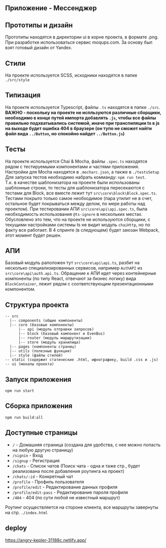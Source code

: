 ## Приложение - Мессенджер
## Прототипы и дизайн

Прототипы находятся в директории ui в корне проекта, в формате .png. При разработке использоваться сервис moqups.com. За основу был взят готовый дизайн от Yandex.

## Стили

На проекте используется SCSS, исходники находятся в папке `./src/style`

## Типизация

На проекте используется Typescript, файлы `.ts` находятся в папке `./src`.  
**ВАЖНО - поскольку на проекте не испльзуются различные сборщики, необходимо в конце путей импорта добавлять `.js`, чтобы все файлы правильно подхватывались системой, иначе при транспиляции ts в js на выходе будет ошибка 404 в браузере (он тупо не сможет найти файл вида `../Button`, но спокойно найдет `../Button.js`)**

## Тесты

На проекте используется Chai & Mocha, файлы `.spec.ts` находятся рядом с тестируемыми компонентами и частями приложения. Настройки для Mocha находятся в `.mocharc.json`, а также в `./testsSetup` Для запуска тестов необходимо набрать комманду: `npm run test`.  
Т.к. в качестве шаблонизатора на проекте были использованы шаблонные строки, то тесты для шаблонизатора пересекаются с тестами для Block, все вместе лежит тут `src\core\block\Block.spec.ts`. Тестами покрыто только самое необходимое (пара утилит не в счет, остальное будет покрываться между делом, по мере работы над проектом). При тестировании АПИ `src\core\api\api.spec.ts`, была необходимость использования `@ts-ignore` в нескольких местах. Обусловлено это тем, что на проекте не используются сборщики, с текущими настройками системы ts не видит модуль `chaiHttp`, но по факту все работает. В 4 спринте (в следующем) будет заюзан Webpack, этот момент будет решен.

## АПИ

Базовый модуль раположен тут `src\core\api\api.ts`, разбит на несколько специализированных сервисов, например `AuthAPI` из `src\core\api\auth.api.ts`. Обращение к АПИ идет через контейнерные компоненты (по типу React, отвечают за бизнес логику) вида `BlockContainer`, лежит рядом с соответствующим презентационными компонентом.

## Структура проекта

```
-- src  
  |-- components (общие компоненты)  
  |-- core (базовые компоненты)  
      |-- api (модуль отправки запросов)
      |-- block (базовый компонент и EvenBus)
      |-- router (модуль маршрутизации)
      |-- store (модуль хранилища)
  |-- pages (компоненты страниц)  
  |-- utils (полезные функции)  
  |-- style (файлы стилей)  
-- static (содержит статические .html, ифнографику, build .css и .js)  
-- ui (мокапы проекта)  
```

## Запуск приложения

`npm run start`

## Сборка приложения

`npm run build:all`

## Доступные страницы

- `/` - Домашняя страница (создана для удобства, с нее можно попасть на любую другую страницу)
- `/signin` - Вход
- `/signup` - Регистрация
- `/chats` - Список чатов (Поиск чата - одна и таже стр., будет реализована после добавления роутинга на проект)
- `/chats/:id` - Конкретный чат
- `/profile` - Профиль пользователя
- `/profile/edit` - Редактирование данных профиля
- `/profile/edit-pass` - Редактирование пароля профиля
- `/404` - 404 (по сути любой не известный маршрут)

Роутинг осуществляется на стороне клиента, все маршруты завернуты на стр. `./index.html`

## deploy
https://angry-kepler-31188c.netlify.app/
